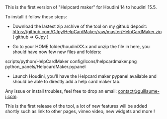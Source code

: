 This is the first version of "Helpcard maker" for Houdini 14 to houdini 15.5.

To install it follow these steps:

- Download the lastest zip archive of the tool on my github deposit:
https://github.com/GJpy/HelpCardMaker/raw/master/HelpCardMaker.zip
( github => GJpy )

- Go to your HOME folder/houdiniXX.x and unzip the file in here, you should have now few new files and folders:

scripts/python/HelpCardMaker
config/Icons/helpcardmaker.png
python_panels/HelpcardMaker.pypanel

- Launch Houdini, you'll have the Helpcard maker pypanel available and should be able to directly add a help card maker tab.

Any issue or install troubles, feel free to drop an email: contact@guillaume-j.com.

This is the first release of the tool, a lot of new features will be added shortly such as link to other pages, vimeo video, new widgets and more !
